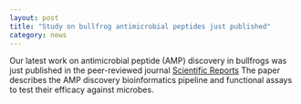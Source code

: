 ```yaml
---  
layout: post  
title: "Study on bullfrog antimicrobial peptides just published"  
category: news  
---  
```


Our latest work on antimicrobial peptide (AMP) discovery in bullfrogs was just published in the peer-reviewed journal [Scientific Reports](https://rdcu.be/bqHPW)
The paper describes the AMP discovery bioinformatics pipeline and functional assays to test their efficacy against microbes. 
